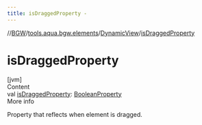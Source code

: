 ```yaml
---
title: isDraggedProperty -
---
```

//[BGW](../../../index.md)/[tools.aqua.bgw.elements](../index.md)/[DynamicView](index.md)/[isDraggedProperty](is-dragged-property.md)



# isDraggedProperty  
[jvm]  
Content  
val [isDraggedProperty](is-dragged-property.md): [BooleanProperty](../../tools.aqua.bgw.observable/-boolean-property/index.md)  
More info  


Property that reflects when element is dragged.

  



